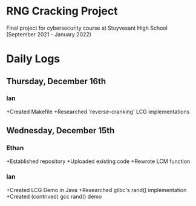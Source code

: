 # RNG Cracking Project

Final project for cybersecurity course at Stuyvesant High School (September 2021 - January 2022)

# Daily Logs

## Thursday, December 16th
### Ian
+Created Makefile
+Researched 'reverse-cranking' LCG implementations

## Wednesday, December 15th
### Ethan
+Established repository
+Uploaded existing code
+Rewrote LCM function

### Ian
+Created LCG Demo in Java
+Researched glibc's rand() implementation
+Created (contrived) gcc rand() demo